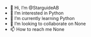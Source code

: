 - 👋 Hi, I’m @StarguideAB
- 👀 I’m interested in Python
- 🌱 I’m currently learning Python
- 💞️ I’m looking to collaborate on None
- 📫 How to reach me None

<!---
StarguideAB/StarguideAB is a ✨ special ✨ repository because its `README.md` (this file) appears on your GitHub profile.
You can click the Preview link to take a look at your changes.
--->
